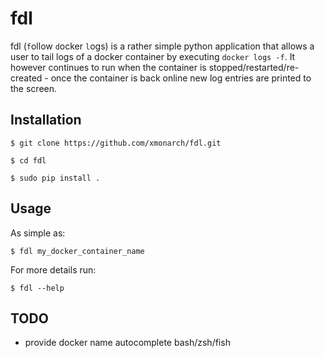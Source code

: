 # fdl

fdl (`f`ollow `d`ocker `l`ogs) is a rather simple python application that allows a user to tail logs of a docker container by executing `docker logs -f`. 
It however continues to run when the container is stopped/restarted/re-created - once the container is back online 
new log entries are printed to the screen.

## Installation

`$ git clone https://github.com/xmonarch/fdl.git`

`$ cd fdl`

`$ sudo pip install .`

## Usage

As simple as:

`$ fdl my_docker_container_name`

For more details run:

`$ fdl --help`

## TODO

- provide docker name autocomplete bash/zsh/fish
